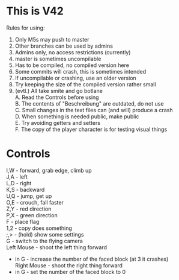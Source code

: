 # This is V42
Rules for using:  
1. Only M5s may push to master  
2. Other branches can be used by admins  
3. Admins only, no access restrictions (currently)  
4. master is sometimes uncompilable  
5. Has to be compiled, no compiled version here  
6. Some commits will crash, this is sometimes intended  
7. If uncompilable or crashing, use an older version  
8. Try keeping the size of the compiled version rather small  
9. (evtl.) All take smite and go botlane  
A. Read the Controls before using  
B. The contents of "Beschreibung" are outdated, do not use  
C. Small changes in the text files can (and will) produce a crash  
D. When something is needed public, make public  
E. Try avoiding getters and setters  
F. The copy of the player character is for testing visual things

# Controls
I,W - forward, grab edge, climb up  
J,A - left  
L,D - right  
K,S - backward  
U,Q - jump, get up  
O,E - crouch, fall faster  
Z,Y - red direction  
P,X - green direction  
F - place flag  
1,2 - copy does something  
;,> - (hold) show some settings  
G - switch to the flying camera  
Left Mouse - shoot the left thing forward  
- in G - increase the number of the faced block (at 3 it crashes)  
Right Mouse - shoot the right thing forward  
- in G - set the number of the faced block to 0